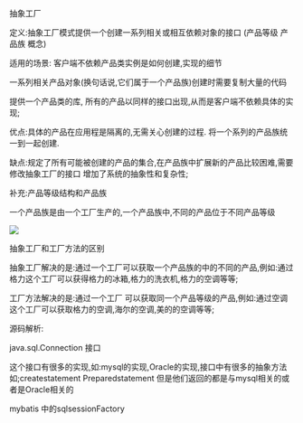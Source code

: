 抽象工厂

定义:抽象工厂模式提供一个创建一系列相关或相互依赖对象的接口  (产品等级 产品族 概念)

适用的场景: 客户端不依赖产品类实例是如何创建,实现的细节

一系列相关产品对象(换句话说,它们属于一个产品族)创建时需要复制大量的代码

提供一个产品类的库, 所有的产品以同样的接口出现,从而是客户端不依赖具体的实现;


优点:具体的产品在应用程是隔离的,无需关心创建的过程.
将一个系列的产品族统一到一起创建.

缺点:规定了所有可能被创建的产品的集合,在产品族中扩展新的产品比较困难,需要修改抽象工厂的接口
增加了系统的抽象性和复杂性;


补充:产品等级结构和产品族

一个产品族是由一个工厂生产的,一个产品族中,不同的产品位于不同产品等级

![](https://ws2.sinaimg.cn/large/006tNbRwgy1fwy9z19uzkj31kw0y6tue.jpg)


抽象工厂和工厂方法的区别

抽象工厂解决的是:通过一个工厂可以获取一个产品族的中的不同的产品,例如:通过格力这个工厂可以获得格力的冰箱,格力的洗衣机,格力的空调等等;

工厂方法解决的是:通过一个工厂 可以获取同一个产品等级的产品,例如:通过空调这个工厂可以获取格力的空调,海尔的空调,美的的空调等等;



源码解析:

java.sql.Connection 接口

这个接口有很多的实现,如:mysql的实现,Oracle的实现,接口中有很多的抽象方法如;createstatement
Preparedstatement  但是他们返回的都是与mysql相关的或者是Oracle相关的  

mybatis 中的sqlsessionFactory
